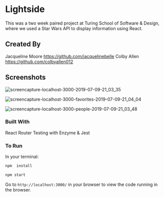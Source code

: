 # Lightside

This was a two week paired project at Turing School of Software & Design, where we used a Star Wars API to display information using React.

## Created By

Jacqueline Moore https://github.com/jacquelinebelle
Colby Allen https://github.com/colbyallen012

## Screenshots

![screencapture-localhost-3000-2019-07-09-21_03_35](https://user-images.githubusercontent.com/43159025/60937299-2668c680-a28d-11e9-9ac4-cc2f60f944be.png)

![screencapture-localhost-3000-favorites-2019-07-09-21_04_04](https://user-images.githubusercontent.com/43159025/60937315-341e4c00-a28d-11e9-9361-9acc1e23499f.png)


![screencapture-localhost-3000-people-2019-07-09-21_03_48](https://user-images.githubusercontent.com/43159025/60937350-531cde00-a28d-11e9-8c7b-17bf18c900d2.png)

### Built With
React
Router
Testing with Enzyme & Jest

### To Run
In your terminal:

```bash
npm  install
```

```bash
npm start
```

Go to `http://localhost:3000/` in your browser to view the code running in the browser.
